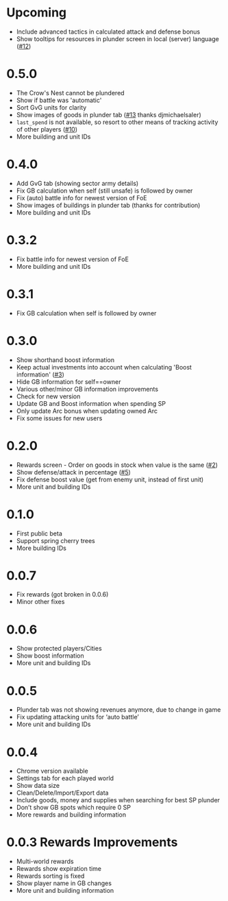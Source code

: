 # Upcoming
* Include advanced tactics in calculated attack and defense bonus
* Show tooltips for resources in plunder screen in local (server) language ([#12](https://github.com/veger/foei/issues/12))

# 0.5.0
* The Crow's Nest cannot be plundered
* Show if battle was 'automatic'
* Sort GvG units for clarity
* Show images of goods in plunder tab ([#13](https://github.com/veger/foei/issues/13) thanks djmichaelsaler)
* `last_spend` is not available, so resort to other means of tracking activity of other players ([#10](https://github.com/veger/foei/issues/10))
* More building and unit IDs

# 0.4.0
* Add GvG tab (showing sector army details)
* Fix GB calculation when self (still unsafe) is followed by owner
* Fix (auto) battle info for newest version of FoE
* Show images of buildings in plunder tab (thanks for contribution)
* More building and unit IDs

# 0.3.2
* Fix battle info for newest version of FoE
* More building and unit IDs

# 0.3.1
* Fix GB calculation when self is followed by owner

# 0.3.0
* Show shorthand boost information
* Keep actual investments into account when calculating 'Boost information' ([#3](https://github.com/veger/foei/issues/3))
* Hide GB information for self==owner
* Various other/minor GB information improvements
* Check for new version
* Update GB and Boost information when spending SP
* Only update Arc bonus when updating owned Arc
* Fix some issues for new users

# 0.2.0
* Rewards screen - Order on goods in stock when value is the same ([#2](https://github.com/veger/foei/issues/2))
* Show defense/attack in percentage ([#5](https://github.com/veger/foei/issues/5))
* Fix defense boost value (get from enemy unit, instead of first unit)
* More unit and building IDs

# 0.1.0
* First public beta
* Support spring cherry trees
* More building IDs

# 0.0.7
* Fix rewards (got broken in 0.0.6)
* Minor other fixes

# 0.0.6
* Show protected players/Cities
* Show boost information
* More unit and building IDs

# 0.0.5
* Plunder tab was not showing revenues anymore, due to change in game
* Fix updating attacking units for ‘auto battle’
* More unit and building IDs

# 0.0.4
* Chrome version available
* Settings tab for each played world
* Show data size
* Clean/Delete/Import/Export data
* Include goods, money and supplies when searching for best SP plunder
* Don’t show GB spots which require 0 SP
* More rewards and building information

# 0.0.3 Rewards Improvements
* Multi-world rewards
* Rewards show expiration time
* Rewards sorting is fixed
* Show player name in GB changes
* More unit and building information
